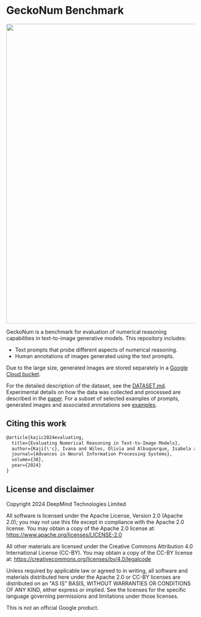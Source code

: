 # GeckoNum Benchmark
<img src="https://storage.googleapis.com/geckonum_t2i_benchmark/example_images_wbg.png" width="800" />

GeckoNum is a benchmark for evaluation of numerical reasoning capabilities in text-to-image generative models.
This repository includes:

* Text prompts that probe different aspects of numerical reasoning.
* Human annotations of images generated using the text prompts.

Due to the large size, generated images are stored separately in a <a href="https://storage.googleapis.com/geckonum_t2i_benchmark/index.html" target="_blank">Google Cloud bucket</a>.

For the detailed description of the dataset, see the [DATASET.md](DATABASE.md). Experimental details on how the data was collected and processed are described in the [paper](https://arxiv.org/abs/2406.14774). For a subset of selected examples of prompts, generated images and associated annotations see [examples](examples.md).


## Citing this work


```latex
@article{kajic2024evaluating,
  title={Evaluating Numerical Reasoning in Text-to-Image Models},
  author={Kaji{\'c}, Ivana and Wiles, Olivia and Albuquerque, Isabela and Bauer, Matthias and Wang, Su and Pont-Tuset, Jordi and Nematzadeh, Aida},
  journal={Advances in Neural Information Processing Systems},
  volume={38},
  year={2024}
}
```

## License and disclaimer

Copyright 2024 DeepMind Technologies Limited

All software is licensed under the Apache License, Version 2.0 (Apache 2.0);
you may not use this file except in compliance with the Apache 2.0 license.
You may obtain a copy of the Apache 2.0 license at:
https://www.apache.org/licenses/LICENSE-2.0

All other materials are licensed under the Creative Commons Attribution 4.0
International License (CC-BY). You may obtain a copy of the CC-BY license at:
https://creativecommons.org/licenses/by/4.0/legalcode

Unless required by applicable law or agreed to in writing, all software and
materials distributed here under the Apache 2.0 or CC-BY licenses are
distributed on an "AS IS" BASIS, WITHOUT WARRANTIES OR CONDITIONS OF ANY KIND,
either express or implied. See the licenses for the specific language governing
permissions and limitations under those licenses.

This is not an official Google product.
